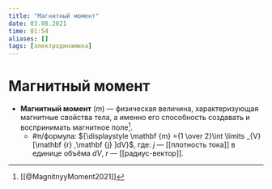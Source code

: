 ```yaml
---
title: "Магнитный момент"
date: 03.08.2021
time: 01:54
aliases: []
tags: [электродинамика]
---
```


# Магнитный момент

- **Магнитный момент** ($m$) — физическая величина, характеризующая магнитные свойства тела, а именно его способность создавать и воспринимать магнитное поле[^1].
	- #π/формула: ${\displaystyle \mathbf {m} ={1 \over 2}\int \limits _{V}[\mathbf {r} ,\mathbf {j} ]dV}$, где:
		$j$ — [[плотность тока]] в единице объёма $dV$,
		$r$ — [[радиус-вектор]]. 

[^1]: [[@MagnitnyyMoment2021]]